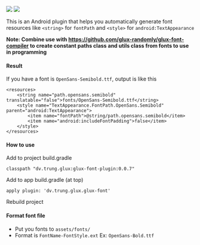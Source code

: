![](https://badgen.net/badge/latest%20version/0.0.7/green) ![](https://badgen.net/badge/license/Apache%202.0/blue)

This is an Android plugin that helps you automatically generate font resources like `<string>` for `fontPath` and `<style>` for `android:TextAppearance`

**Note: Combine use with https://github.com/glux-randomly/glux-font-compiler to create constant paths class and utils class from fonts to use in programming**

#### Result

If you have a font is `OpenSans-Semibold.ttf`, output is like this
```
<resources>
    <string name="path.opensans.semibold" translatable="false">fonts/OpenSans-Semibold.ttf</string>
    <style name="TextAppearance.FontPath.OpenSans.Semibold" parent="android:TextAppearance">
        <item name="fontPath">@string/path.opensans.semibold</item>
        <item name="android:includeFontPadding">false</item>
    </style>
</resources>
```

#### How to use
Add to project build.gradle
```
classpath "dv.trung.glux:glux-font-plugin:0.0.7"
```

Add to app build.gradle (at top)
```
apply plugin: 'dv.trung.glux.glux-font'
```

Rebuild project

#### Format font file
- Put you fonts to `assets/fonts/`
- Format is `FontName-FontStyle.ext`
Ex: `OpenSans-Bold.ttf`

